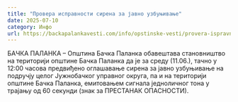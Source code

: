 ```yaml
---
title: "Провера исправности сирена за јавно узбуњивање"
date: 2025-07-10
category: Инфо
url: https://backapalankavesti.com/info/opstinske-vesti/provera-ispravnosti-sirena-za-javno-uzbunjivanje-3/
---
```


БАЧКА ПАЛАНКА – Општина Бачка Паланка обавештава становништво на територији општине Бачка Паланка да је за среду (11.06.), тачно у 12:00 часова предвиђено оглашавање сирена за јавно узбуњивање на подручју целог Јужнобачког управног округа, па и на територији општине Бачка Паланка, емитовањем сигнала једноличног тона у трајању од 60 секунди (знак за ПРЕСТАНАК ОПАСНОСТИ).
